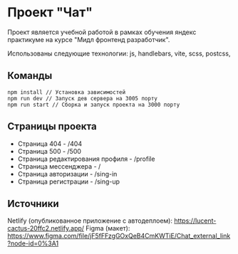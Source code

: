 
# Проект "Чат"

Проект является учебной работой в рамках обучения яндекс практикуме на курсе "Мидл фронтенд разработчик".

Использованы следующие технологии: js, handlebars, vite, scss, postcss, 

## Команды

```
npm install // Установка зависимостей
npm run dev // Запуск дев сервера на 3005 порту
npm run start // Сборка и запуск проекта на 3000 порту
```

## Страницы проекта

* Страница 404 - /404
* Страница 500 - /500
* Страница редактирования профиля - /profile
* Страница мессенджера - /
* Страница авторизации - /sing-in
* Страница регистрации - /sing-up

## Источники

Netlify  (опубликованное приложение с автодеплоем): https://lucent-cactus-20ffc2.netlify.app/
Figma (макет): https://www.figma.com/file/jF5fFFzgGOxQeB4CmKWTiE/Chat_external_link?node-id=0%3A1

